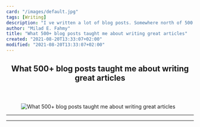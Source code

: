```yaml
---
card: "/images/default.jpg"
tags: [Writing]
description: "I ve written a lot of blog posts. Somewhere north of 500 to b"
author: "Milad E. Fahmy"
title: "What 500+ blog posts taught me about writing great articles"
created: "2021-08-20T13:33:07+02:00"
modified: "2021-08-20T13:33:07+02:00"
---
```

<div class="site-wrapper">
<main id="site-main" class="site-main outer">
<div class="inner">
<article class="post-full post tag-writing tag-technical-writing tag-blogging ">
<header class="post-full-header">
<h1 class="post-full-title">What 500+ blog posts taught me about writing great articles</h1>
</header>
<figure class="post-full-image">
<picture>
<source media="(max-width: 700px)" sizes="1px" srcset="data:image/gif;base64,R0lGODlhAQABAIAAAAAAAP///yH5BAEAAAAALAAAAAABAAEAAAIBRAA7 1w">
<source media="(min-width: 701px)" sizes="(max-width: 800px) 400px,
(max-width: 1170px) 700px,
1400px" srcset="/news/content/images/size/w300/2019/07/writing-technical-articles-banner.png 300w,
/news/content/images/size/w600/2019/07/writing-technical-articles-banner.png 600w,
/news/content/images/size/w1000/2019/07/writing-technical-articles-banner.png 1000w,
/news/content/images/size/w2000/2019/07/writing-technical-articles-banner.png 2000w">
<img onerror="this.style.display='none'" src="/news/content/images/size/w2000/2019/07/writing-technical-articles-banner.png" alt="What 500+ blog posts taught me about writing great articles">
</picture>
</figure>
<section class="post-full-content">
<div class="post-content">
</div>
<hr>
<hr>
</section>
</article>
</div>
</main>
</div>
<!-- Google Tag Manager (noscript) -->
<!-- End Google Tag Manager (noscript) -->
